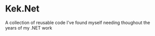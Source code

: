 # Kek.Net
A collection of reusable code I've found myself needing thoughout the years of my .NET work
